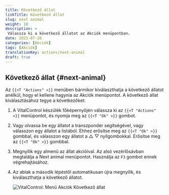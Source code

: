 ```yaml
---
title: Következő állat
linkTitle: Következő állat
slug: next animal
weight: 10
description: >
 Válassza ki a következő állatot az Akciók menüpontban.
date: 2023-07-26
categories: [Akciók]
tags: [Akciók]
translationKey: actions/next-animal
draft: true
---
```

## Következő állat {#next-animal}

Az `{{<T "Actions" >}}` menüben bármikor kiválaszthatja a következő állatot anélkül, hogy el kellene hagynia az Akciók menüpontot. A következő állat kiválasztásához tegye a következőket:

1. A VitalControl készülék főképernyőjén válassza ki az `{{<T "Actions" >}}` menüpontot, és nyomja meg az `{{<T "Ok" >}}` gombot.

2. Vagy olvassa be egy állatot a transzponder segítségével, vagy válasszon egy állatot a listából. Ehhez erősítse meg az `{{<T "Ok" >}}` gombbal, és válasszon egy állatot a △ ▽ nyílgombokkal. Erősítse meg az `{{<T "Ok" >}}` gombbal.

3. Megnyílik egy almenü az állat akcióival. Az alsó vezérlősávban megtalálja a Next animal menüpontot. Használja az `F3` gombot ennek végrehajtásához.

4. Az ablak a második lépéstől automatikusan újra megnyílik, és kiválaszthatja a következő állatot.

    ![VitalControl: Menü Akciók Következő állat](../images/nextanimal.png "Válassza ki a következő állatot")
    
